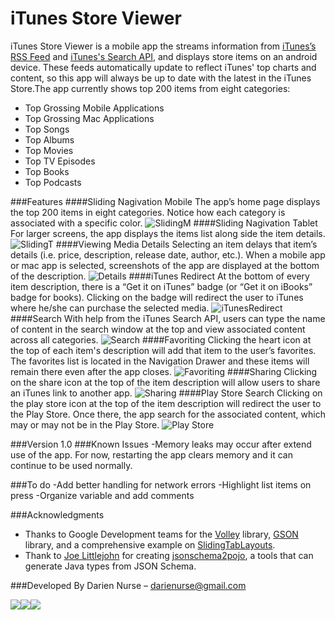 # iTunes Store Viewer
iTunes Store Viewer is a mobile app the streams information from [iTunes’s RSS Feed] and [iTunes's Search API], and displays store items on an android device. These feeds automatically update to reflect iTunes' top charts and content, so this app will always be up to date with the latest in the iTunes Store.The app currently shows top 200 items from eight categories:
- Top Grossing Mobile Applications
- Top Grossing Mac Applications
- Top Songs
- Top Albums
- Top Movies
- Top TV Episodes
- Top Books
- Top Podcasts

###Features
####Sliding Nagivation Mobile
The app’s home page displays the top 200 items in eight categories. Notice how each category is associated with a specific color.
![SlidingM](http://i.imgur.com/yqYZMLt.gif)
####Sliding Nagivation Tablet
For larger screens, the app displays the items list along side the item details.
![SlidingT](http://i.imgur.com/GwHkKZQ.gif)
####Viewing Media Details
Selecting an item delays that item’s details (i.e. price, description, release date, author, etc.). When a mobile app or mac app is selected, screenshots of the app are displayed at the bottom of the description.
![Details](http://i.imgur.com/nOxStKu.gif)
####iTunes Redirect
At the bottom of every item description, there is a “Get it on iTunes” badge (or “Get it on iBooks” badge for books). Clicking on the badge will redirect the user to iTunes where he/she can purchase the selected media.
![iTunesRedirect](http://i.imgur.com/l5jgo8J.gif)
####Search
With help from the iTunes Search API, users can type the name of content in the search window at the top and view associated content across all categories.
![Search](http://i.imgur.com/ha9Sh99.gif)
####Favoriting
Clicking the heart icon at the top of each item's description will add that item to the user’s favorites. The favorites list is located in the Navigation Drawer and these items will remain there even after the app closes.
![Favoriting](http://i.imgur.com/PgpbYo3.gif)
####Sharing
Clicking on the share icon at the top of the item description will allow users to share an iTunes link to another app.
![Sharing](http://i.imgur.com/eX1V1vw.gif)
####Play Store Search
Clicking on the play store icon at the top of the item description will redirect the user to the Play Store. Once there, the app search for the associated content, which may or may not be in the Play Store.
![Play Store](http://i.imgur.com/A5tmUff.gif)

###Version
1.0
###Known Issues
-Memory leaks may occur after extend use of the app. For now, restarting the app clears memory and it can continue to be used normally.

###To do
-Add better handling for network errors
-Highlight list items on press
-Organize variable and add comments

###Acknowledgments
- Thanks to Google Development teams for the [Volley] library, [GSON] library, and a comprehensive example on [SlidingTabLayouts].
- Thank to [Joe Littlejohn] for creating [jsonschema2pojo], a tools that can generate Java types from JSON Schema.

###Developed By
Darien Nurse – [darienurse@gmail.com]

[<img src="http://i.imgur.com/uMKQoqL.png">](https://plus.google.com/+DarienNurse/posts)[<img src="http://i.imgur.com/s7KNPyo.png">](www.linkedin.com/pub/darien-nurse/26/623/a55/en)[<img src="http://i.imgur.com/meZkHZ2.png">](https://twitter.com/darienurse)

[Joe Littlejohn]:https://github.com/joelittlejohn
[jsonschema2pojo]:http://www.jsonschema2pojo.org/
[GSON]:https://code.google.com/p/google-gson/
[Volley]:http://developer.android.com/training/volley/index.html
[SlidingTabLayouts]:https://developer.android.com/samples/SlidingTabsBasic/project.html
[Itunes’s RSS Feed]:https://rss.itunes.apple.com/us/]
[iTunes's Search API]:https://www.apple.com/itunes/affiliates/resources/documentation/itunes-store-web-service-search-api.html]
[darienurse@gmail.com]:darienurse@gmail.com
